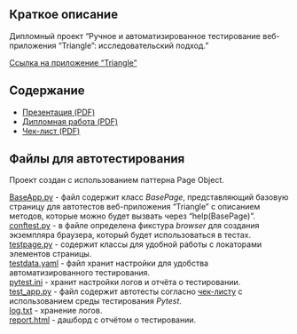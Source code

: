 ## Краткое описание
Дипломный проект “Ручное и автоматизированное тестирование веб-приложения “Triangle”: исследовательский подход.”

[Ссылка на приложение “Triangle”](https://testpages.eviltester.com/styled/apps/triangle/triangle001.html)
## Содержание
- [Презентация (PDF)](https://github.com/1stFunt/Autotest_web_applications/blob/dc37103bbdbe17139d23e3a0ba659de8900acf5e/Web_application_Triangle/1_presentation.pdf)
- [Дипломная работа (PDF)](https://github.com/1stFunt/Autotest_web_applications/blob/cccf3a873b255ec4bbfea80833e43353a13b828e/Web_application_Triangle/2_project.pdf)
- [Чек-лист (PDF)](https://github.com/1stFunt/Autotest_web_applications/blob/0284cd5eb494c666aa6c9dedeaf9cb19ebfab6e7/Web_application_Triangle/3_check-list.pdf)


## Файлы для автотестирования
Проект создан с использованием паттерна Page Object.

[BaseApp.py](https://github.com/1stFunt/Autotest_web_applications/blob/0284cd5eb494c666aa6c9dedeaf9cb19ebfab6e7/Web_application_Triangle/BaseApp.py) - файл содержит класс *BasePage*, представляющий базовую
страницу для автотестов веб-приложения “Triangle” с описанием методов, которые
можно будет вызвать через “help(BasePage)”.     
[conftest.py](https://github.com/1stFunt/Autotest_web_applications/blob/0284cd5eb494c666aa6c9dedeaf9cb19ebfab6e7/Web_application_Triangle/conftest.py) - в файле определена фикстура *browser* для создания экземпляра браузера, который будет использоваться в тестах.     
[testpage.py](https://github.com/1stFunt/Autotest_web_applications/blob/0284cd5eb494c666aa6c9dedeaf9cb19ebfab6e7/Web_application_Triangle/testpage.py) - содержит классы для удобной работы с локаторами элементов страницы.    
[testdata.yaml](https://github.com/1stFunt/Autotest_web_applications/blob/3606dfde95b4c73e55a289ae3b28ad353c991ac5/Web_application_Triangle/testdata.yaml) - файл хранит настройки для удобства автоматизированного тестирования.   
[pytest.ini](https://github.com/1stFunt/Autotest_web_applications/blob/3606dfde95b4c73e55a289ae3b28ad353c991ac5/Web_application_Triangle/pytest.ini) - хранит настройки логов и отчёта о тестировании.  
[test_app.py](https://github.com/1stFunt/Autotest_web_applications/blob/3606dfde95b4c73e55a289ae3b28ad353c991ac5/Web_application_Triangle/test_app.py) - файл содержит автотесты согласно [чек-листу](https://github.com/1stFunt/Autotest_web_applications/blob/0284cd5eb494c666aa6c9dedeaf9cb19ebfab6e7/Web_application_Triangle/3_check-list.pdf) с использованием среды тестирования *Pytest*.   
[log.txt](https://github.com/1stFunt/Autotest_web_applications/blob/3606dfde95b4c73e55a289ae3b28ad353c991ac5/Web_application_Triangle/log.txt) - хранение логов.    
[report.html](http://127.0.0.1:5500/Web_application_Triangle/report.html#dashboard) - дашборд с отчётом о тестировании.